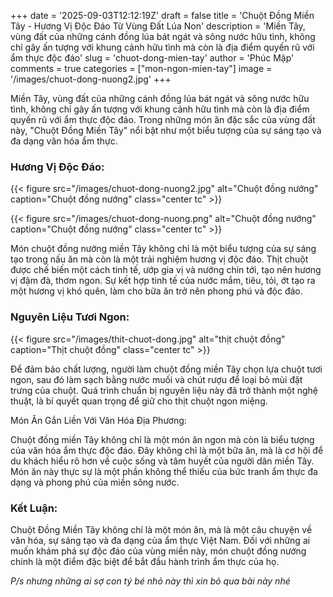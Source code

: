 +++
date = '2025-09-03T12:12:19Z'
draft = false
title = 'Chuột Đồng Miền Tây - Hương Vị Độc Đáo Từ Vùng Đất Lúa Non'
description = 'Miền Tây, vùng đất của những cánh đồng lúa bát ngát và sông nước hữu tình, không chỉ gây ấn tượng với khung cảnh hữu tình mà còn là địa điểm quyến rũ với ẩm thực độc đáo'
slug = 'chuot-dong-mien-tay'
author = 'Phúc Mập'
comments = true
categories = ["mon-ngon-mien-tay"]
image = '/images/chuot-dong-nuong2.jpg'
+++

Miền Tây, vùng đất của những cánh đồng lúa bát ngát và sông nước hữu tình, không chỉ gây ấn tượng với khung cảnh hữu tình mà còn là địa điểm quyến rũ với ẩm thực độc đáo. Trong những món ăn đặc sắc của vùng đất này, "Chuột Đồng Miền Tây" nổi bật như một biểu tượng của sự sáng tạo và đa dạng văn hóa ẩm thực.<!--more-->

### Hương Vị Độc Đáo:

{{< figure src="/images/chuot-dong-nuong2.jpg" alt="Chuột đồng nướng" caption="Chuột đồng nướng" class="center tc" >}}

{{< figure src="/images/chuot-dong-nuong.png" alt="Chuột đồng nướng" caption="Chuột đồng nướng" class="center tc" >}}

Món chuột đồng nướng miền Tây không chỉ là một biểu tượng của sự sáng tạo trong nấu ăn mà còn là một trải nghiệm hương vị độc đáo. Thịt chuột được chế biến một cách tinh tế, ướp gia vị và nướng chín tới, tạo nên hương vị đậm đà, thơm ngon. Sự kết hợp tinh tế của nước mắm, tiêu, tỏi, ớt tạo ra một hương vị khó quên, làm cho bữa ăn trở nên phong phú và độc đáo.

### Nguyên Liệu Tươi Ngon:

{{< figure src="/images/thit-chuot-dong.jpg" alt="thịt chuột đồng" caption="Thịt chuột đồng" class="center tc" >}}

Để đảm bảo chất lượng, người làm chuột đồng miền Tây chọn lựa chuột tươi ngon, sau đó làm sạch bằng nước muối và chút rượu để loại bỏ mùi đặt trưng của chuột. Quá trình chuẩn bị nguyên liệu này đã trở thành một nghệ thuật, là bí quyết quan trọng để giữ cho thịt chuột ngon miệng.

Món Ăn Gắn Liền Với Văn Hóa Địa Phương:

Chuột đồng miền Tây không chỉ là một món ăn ngon mà còn là biểu tượng của văn hóa ẩm thực độc đáo. Đây không chỉ là một bữa ăn, mà là cơ hội để du khách hiểu rõ hơn về cuộc sống và tâm huyết của người dân miền Tây. Món ăn này thực sự là một phần không thể thiếu của bức tranh ẩm thực đa dạng và phong phú của miền sông nước.

### Kết Luận:

Chuột Đồng Miền Tây không chỉ là một món ăn, mà là một câu chuyện về văn hóa, sự sáng tạo và đa dạng của ẩm thực Việt Nam. Đối với những ai muốn khám phá sự độc đáo của vùng miền này, món chuột đồng nướng chính là một điểm đặc biệt để bắt đầu hành trình ẩm thực của họ.

*P/s nhưng những ai sợ con tý bé nhỏ này thì xin bỏ qua bài này nhé*